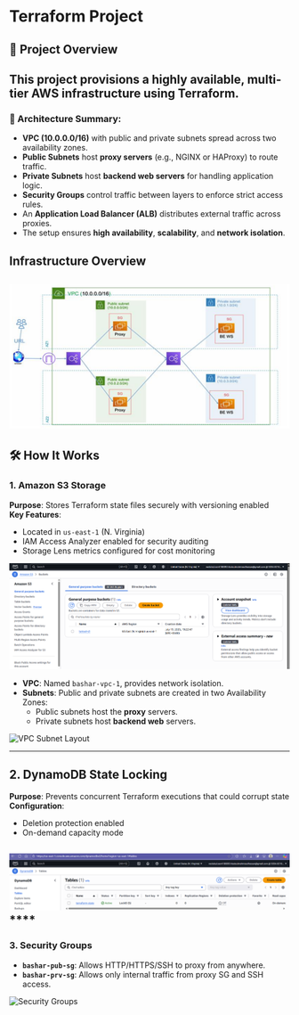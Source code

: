 #  Terraform Project
## 🚀 Project Overview

This project provisions a highly available, multi-tier AWS infrastructure using Terraform.
---
### 🧱 Architecture Summary:
- **VPC (10.0.0.0/16)** with public and private subnets spread across two availability zones.
- **Public Subnets** host **proxy servers** (e.g., NGINX or HAProxy) to route traffic.
- **Private Subnets** host **backend web servers** for handling application logic.
- **Security Groups** control traffic between layers to enforce strict access rules.
- An **Application Load Balancer (ALB)** distributes external traffic across proxies.
- The setup ensures **high availability**, **scalability**, and **network isolation**.
## Infrastructure Overview
![AWS Architecture](./docs/project.png)
---

## 🛠️ How It Works

### 1.   Amazon S3 Storage 
**Purpose**: Stores Terraform state files securely with versioning enabled  
**Key Features**:
- Located in `us-east-1` (N. Virginia)
- IAM Access Analyzer enabled for security auditing
- Storage Lens metrics configured for cost monitoring

![S3 State Bucket](./docs/s3.png)

- **VPC**: Named `bashar-vpc-1`, provides network isolation.
- **Subnets**: Public and private subnets are created in two Availability Zones:
  - Public subnets host the **proxy** servers.
  - Private subnets host **backend web** servers.

![VPC Subnet Layout](./images/vpc-subnet-layout.png)

---
## 2.  DynamoDB State Locking

**Purpose**: Prevents concurrent Terraform executions that could corrupt state  
**Configuration**:
- Deletion protection enabled
- On-demand capacity mode

![DynamoDB Table](./docs/db.png)****
---
### 3. Security Groups

- **`bashar-pub-sg`**: Allows HTTP/HTTPS/SSH to proxy from anywhere.
- **`bashar-prv-sg`**: Allows only internal traffic from proxy SG and SSH access.

![Security Groups](./images/security-groups.png)

